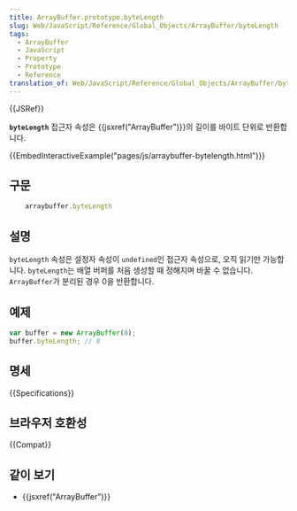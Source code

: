 ```yaml
---
title: ArrayBuffer.prototype.byteLength
slug: Web/JavaScript/Reference/Global_Objects/ArrayBuffer/byteLength
tags:
  - ArrayBuffer
  - JavaScript
  - Property
  - Prototype
  - Reference
translation_of: Web/JavaScript/Reference/Global_Objects/ArrayBuffer/byteLength
---
```


{{JSRef}}

**`byteLength`** 접근자 속성은 {{jsxref("ArrayBuffer")}}의 길이를 바이트 단위로 반환합니다.

{{EmbedInteractiveExample("pages/js/arraybuffer-bytelength.html")}}

## 구문

```js
    arraybuffer.byteLength
```

## 설명

`byteLength` 속성은 설정자 속성이 `undefined`인 접근자 속성으로, 오직 읽기만 가능합니다. `byteLength`는 배열 버퍼를 처음 생성할 때 정해지며 바꿀 수 없습니다. `ArrayBuffer`가 분리된 경우 0을 반환합니다.

## 예제

```js
var buffer = new ArrayBuffer(8);
buffer.byteLength; // 8
```

## 명세

{{Specifications}}

## 브라우저 호환성

{{Compat}}

## 같이 보기

- {{jsxref("ArrayBuffer")}}
